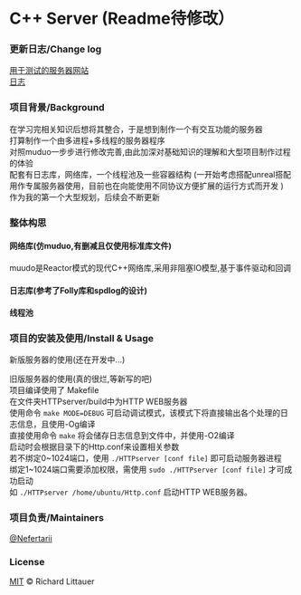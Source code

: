 # C++ Server (Readme待修改）
### 更新日志/Change log
[用于测试的服务器网站](http://webwasi.com/)      
[日志](https://github.com/Nefertarii/WebServer/blob/master/ChangeLog.md)

### 项目背景/Background
在学习完相关知识后想将其整合，于是想到制作一个有交互功能的服务器  
打算制作一个由多进程+多线程的服务器程序  
对照muduo一步步进行修改完善,由此加深对基础知识的理解和大型项目制作过程的体验   
配套有日志库，网络库，一个线程池及一些容器结构
(一开始考虑搭配unreal搭配用作专属服务器使用，目前也在向能使用不同协议方便扩展的运行方式而开发 )   
作为我的第一个大型规划，后续会不断更新  

### 整体构思 
#### 网络库(仿muduo,有删减且仅使用标准库文件)   
muudo是Reactor模式的现代C++网络库,采用非阻塞IO模型,基于事件驱动和回调  
#### 日志库(参考了Folly库和spdlog的设计)   
#### 线程池   


### 项目的安装及使用/Install & Usage
新版服务器的使用(还在开发中...)  

旧版服务器的使用(真的很烂,等新写的吧)   
项目编译使用了 Makefile  
在文件夹HTTPserver/build中为HTTP WEB服务器  
使用命令 ```make MODE=DEBUG``` 可启动调试模式，该模式下将直接输出各个处理的日志信息，且使用-Og编译  
直接使用命令 ```make``` 将会储存日志信息到文件中，并使用-O2编译  
启动时会根据目录下的Http.conf来设置相关参数  
若不绑定0\~1024端口，使用 ```./HTTPserver [conf file]``` 即可启动服务器进程  
绑定1\~1024端口需要添加权限，需使用 ```sudo ./HTTPserver [conf file]``` 才可成功启动  
如 ```./HTTPserver /home/ubuntu/Http.conf``` 启动HTTP WEB服务器。  

### 项目负责/Maintainers
[@Nefertarii](https://github.com/Nefertarii)  

### License
[MIT](https://github.com/Nefertarii/WebServer/blob/master/LICENSE) © Richard Littauer   
